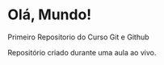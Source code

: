 # Olá, Mundo!
 Primeiro Repositorio do Curso Git e Github

 Repositório criado durante uma aula ao vivo.
